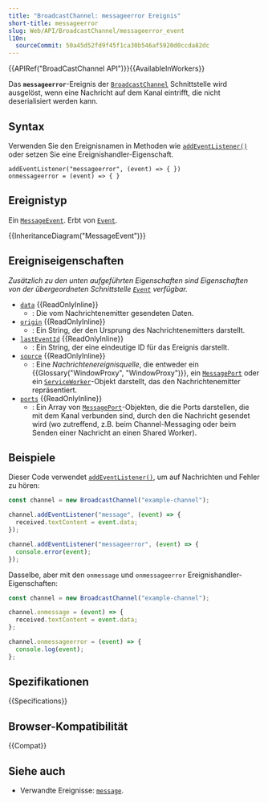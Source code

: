 ```yaml
---
title: "BroadcastChannel: messageerror Ereignis"
short-title: messageerror
slug: Web/API/BroadcastChannel/messageerror_event
l10n:
  sourceCommit: 50a45d52fd9f45f1ca30b546af5920d0ccda82dc
---
```


{{APIRef("BroadCastChannel API")}}{{AvailableInWorkers}}

Das **`messageerror`**-Ereignis der [`BroadcastChannel`](/de/docs/Web/API/BroadcastChannel) Schnittstelle wird ausgelöst, wenn eine Nachricht auf dem Kanal eintrifft, die nicht deserialisiert werden kann.

## Syntax

Verwenden Sie den Ereignisnamen in Methoden wie [`addEventListener()`](/de/docs/Web/API/EventTarget/addEventListener) oder setzen Sie eine Ereignishandler-Eigenschaft.

```js-nolint
addEventListener("messageerror", (event) => { })
onmessageerror = (event) => { }
```

## Ereignistyp

Ein [`MessageEvent`](/de/docs/Web/API/MessageEvent). Erbt von [`Event`](/de/docs/Web/API/Event).

{{InheritanceDiagram("MessageEvent")}}

## Ereigniseigenschaften

_Zusätzlich zu den unten aufgeführten Eigenschaften sind Eigenschaften von der übergeordneten Schnittstelle [`Event`](/de/docs/Web/API/Event) verfügbar._

- [`data`](/de/docs/Web/API/MessageEvent/data) {{ReadOnlyInline}}
  - : Die vom Nachrichtenemitter gesendeten Daten.
- [`origin`](/de/docs/Web/API/MessageEvent/origin) {{ReadOnlyInline}}
  - : Ein String, der den Ursprung des Nachrichtenemitters darstellt.
- [`lastEventId`](/de/docs/Web/API/MessageEvent/lastEventId) {{ReadOnlyInline}}
  - : Ein String, der eine eindeutige ID für das Ereignis darstellt.
- [`source`](/de/docs/Web/API/MessageEvent/source) {{ReadOnlyInline}}
  - : Eine _Nachrichtenereignisquelle_, die entweder ein {{Glossary("WindowProxy", "WindowProxy")}}, ein [`MessagePort`](/de/docs/Web/API/MessagePort) oder ein [`ServiceWorker`](/de/docs/Web/API/ServiceWorker)-Objekt darstellt, das den Nachrichtenemitter repräsentiert.
- [`ports`](/de/docs/Web/API/MessageEvent/ports) {{ReadOnlyInline}}
  - : Ein Array von [`MessagePort`](/de/docs/Web/API/MessagePort)-Objekten, die die Ports darstellen, die mit dem Kanal verbunden sind, durch den die Nachricht gesendet wird (wo zutreffend, z.B. beim Channel-Messaging oder beim Senden einer Nachricht an einen Shared Worker).

## Beispiele

Dieser Code verwendet [`addEventListener()`](/de/docs/Web/API/EventTarget/addEventListener), um auf Nachrichten und Fehler zu hören:

```js
const channel = new BroadcastChannel("example-channel");

channel.addEventListener("message", (event) => {
  received.textContent = event.data;
});

channel.addEventListener("messageerror", (event) => {
  console.error(event);
});
```

Dasselbe, aber mit den `onmessage` und `onmessageerror` Ereignishandler-Eigenschaften:

```js
const channel = new BroadcastChannel("example-channel");

channel.onmessage = (event) => {
  received.textContent = event.data;
};

channel.onmessageerror = (event) => {
  console.log(event);
};
```

## Spezifikationen

{{Specifications}}

## Browser-Kompatibilität

{{Compat}}

## Siehe auch

- Verwandte Ereignisse: [`message`](/de/docs/Web/API/BroadcastChannel/message_event).
